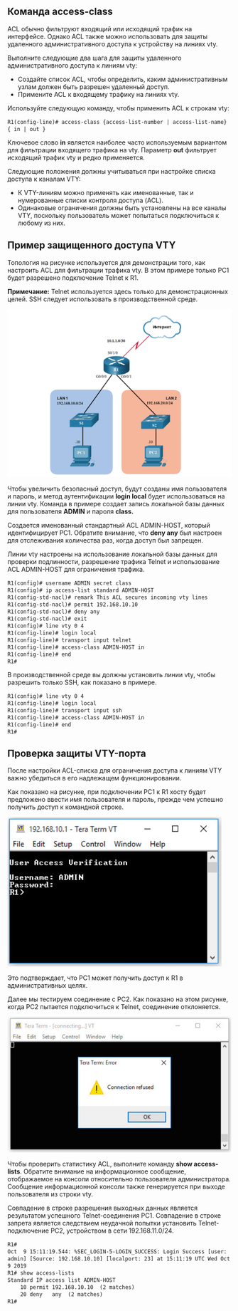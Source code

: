 <!-- 5.3.1 -->
## Команда access-class

ACL обычно фильтруют входящий или исходящий трафик на интерфейсе. Однако ACL также можно использовать для защиты удаленного административного доступа к устройству  на линиях vty.

Выполните следующие два шага для защиты удаленного административного доступа к линиям vty:

* Создайте список ACL, чтобы определить, каким административным узлам должен быть разрешен удаленный доступ.
* Примените ACL к входящему трафику на линиях vty.

Используйте следующую команду, чтобы применить ACL к строкам vty:

```
R1(config-line)# access-class {access-list-number | access-list-name} { in | out } 
```

Ключевое слово **in** является наиболее часто используемым вариантом для фильтрации входящего трафика на vty. Параметр **out** фильтрует исходящий трафик vty и редко применяется.

Следующие положения должны учитываться при настройке списка доступа к каналам VTY:

* К VTY-линиям можно применять как именованные, так и нумерованные списки контроля доступа (ACL).
* Одинаковые ограничения должны быть установлены на все каналы VTY, поскольку пользователь может попытаться подключиться к любому из них.

<!-- 5.3.2 -->
## Пример защищенного доступа VTY

Топология на рисунке используется для демонстрации того, как настроить ACL для фильтрации трафика vty. В этом примере только PC1 будет разрешено подключение Telnet к R1.

**Примечание:** Telnet используется здесь только для демонстрационных целей. SSH следует использовать в производственной среде.

![](./assets/5.3.2.png)
<!-- /courses/ensa-dl/ae8e8c84-34fd-11eb-ba19-f1886492e0e4/aeb46402-34fd-11eb-ba19-f1886492e0e4/assets/c6223342-1c46-11ea-af56-e368b99e9723.svg -->

<!--
топология из 5.1.5 без применения списков ACL
-->

Чтобы увеличить безопасный доступ, будут созданы имя пользователя и пароль, и метод  аутентификации **login local** будет использоваться на линии vty. Команда в примере создает запись локальной базы данных для пользователя **ADMIN** и пароля **class.**

Создается именованный стандартный ACL ADMIN-HOST, который идентифицирует PC1. Обратите внимание, что **deny any** был настроен для отслеживания количества раз, когда доступ был запрещен.

Линии vty настроены на использование локальной базы данных для проверки подлинности, разрешение трафика Telnet и использование ACL ADMIN-HOST для ограничения трафика.

```
R1(config)# username ADMIN secret class
R1(config)# ip access-list standard ADMIN-HOST
R1(config-std-nacl)# remark This ACL secures incoming vty lines
R1(config-std-nacl)# permit 192.168.10.10
R1(config-std-nacl)# deny any
R1(config-std-nacl)# exit
R1(config)# line vty 0 4
R1(config-line)# login local
R1(config-line)# transport input telnet
R1(config-line)# access-class ADMIN-HOST in
R1(config-line)# end
R1#
```

В производственной среде вы должны установить линии vty, чтобы разрешить только SSH, как показано в примере.

```
R1(config)# line vty 0 4
R1(config-line)# login local
R1(config-line)# transport input ssh
R1(config-line)# access-class ADMIN-HOST in
R1(config-line)# end
R1#
```

<!-- 5.3.3 -->
## Проверка защиты VTY-порта

После настройки ACL-списка для ограничения доступа к линиям VTY важно убедиться в его надлежащем функционировании.

Как показано на рисунке, при подключении PC1 к R1 хосту будет предложено ввести имя пользователя и пароль, прежде чем успешно получить доступ к командной строке.

![](./assets/5.3.3-1.png)

<!--
shows a Tera Term console window indicating that the remote SSH login was succesful
-->

Это подтверждает, что PC1 может получить доступ к R1 в административных целях.

Далее мы тестируем соединение с PC2. Как показано на этом рисунке, когда PC2 пытается подключиться к Telnet, соединение отклоняется.

![](./assets/5.3.3-2.png)

<!--
shows the Tera Term console connection was refused
-->

Чтобы проверить статистику ACL, выполните   команду **show access-lists**. Обратите внимание на информационное сообщение, отображаемое на консоли относительно пользователя администратора. Сообщение информационной консоли также генерируется при выходе пользователя из строки vty.

Совпадение в строке разрешения выходных данных является результатом успешного Telnet-соединения PC1. Совпадение в строке запрета является следствием неудачной попытки установить Telnet-подключение PC2, устройством в сети 192.168.11.0/24.

```
R1#
Oct  9 15:11:19.544: %SEC_LOGIN-5-LOGIN_SUCCESS: Login Success [user: admin] [Source: 192.168.10.10] [localport: 23] at 15:11:19 UTC Wed Oct 9 2019
R1# show access-lists
Standard IP access list ADMIN-HOST
    10 permit 192.168.10.10  (2 matches) 
    20 deny   any  (2 matches) 
R1#
```

<!-- 5.3.4 -->
<!-- syntax -->

